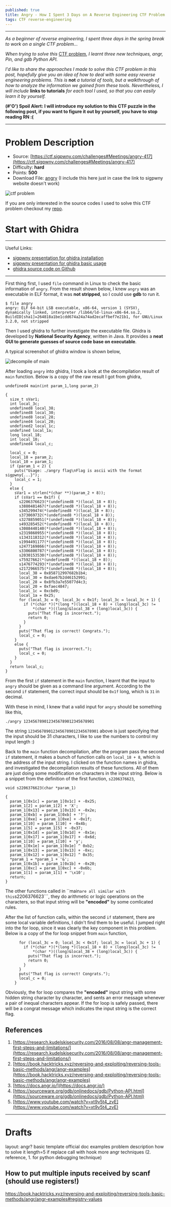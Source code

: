 ```yaml
---
published: true
title: Angry - How I Spent 3 Days on A Reverse Engineering CTF Problem
tags: CTF reverse-engineering  
---
```

---
_As a beginner of reverse engineering, I spent three days in the spring break to work on a single CTF problem..._

_When trying to solve this_ [CTF problem](https://ctf.sigpwny.com/challenges#Meetings/angry-417), _I learnt three new techniques, angr, Pin, and gdb Python API._

_I'd like to share the approaches I made to solve this CTF problem in this post, hopefully give you an idea of how to deal with some easy reverse engineering problems. This is_ **not** _a tutorial of tools, but a walkthrough of how to analyze the information we gained from these tools. Nevertheless, I will include_ **links to tutorials** _for each tool I used, so that you can easily learn it by yourself._

**(#'O') Spoil Alert: I will introduce my solution to this CTF puzzle in the following post, if you want to figure it out by yourself, you have to stop reading RN :(**

---
# Problem Description
* Source: [https://ctf.sigpwny.com/challenges#Meetings/angry-417](https://ctf.sigpwny.com/challenges#Meetings/angry-417)
* Difficulty: **hard**
* Points: **500**
* Download File: [angry](../backup_files/posts/intro-to-re-tools-with-an-angry-example/angry) (I include this here just in case the link to sigpwny website doesn't work)


![ctf problem](../images/posts/intro-to-re-tools-with-an-angry-example/ctf-pro.png)


If you are only interested in the source codes I used to solve this CTF problem checkout my [repo](https://github.com/silkrow/CTF_sigpwny). 
# Start with Ghidra
---
Useful Links:
* [sigpwny presentation for ghidra installation](https://www.youtube.com/watch?v=n8W7ROpvx58)
* [sigpwny presentation for ghidra basic usage](https://www.youtube.com/watch?v=vKuui7iCOB0)
* [ghidra source code on Github](https://github.com/NationalSecurityAgency/ghidra)

---
First thing first, I used ```file``` command in Linux to check the basic information of ```angry```. From the result shown below, I knew ```angry``` was an executable in ELF format, it was **not stripped**, so I could use **gdb** to run it. 

	$ file angry
	angry: ELF 64-bit LSB executable, x86-64, version 1 (SYSV), dynamically linked, interpreter /lib64/ld-linux-x86-64.so.2, BuildID[sha1]=264818a1be1cdd674a24a74ad2ecaffbef7e21b1, for GNU/Linux 3.2.0, not stripped	

Then I used ghidra to further investigate the executable file. Ghidra is developed by **National Security Agency**, written in Java. It provides a **neat GUI to generate guesses of source code base on executable**. 

A typical screenshot of ghidra window is shown below,


![decompile of main](../images/posts/intro-to-re-tools-with-an-angry-example/main.png)

After loading ```angry``` into ghidra, I took a look at the decompilation result of ```main``` function. Below is a copy of the raw result I got from ghidra,

```
undefined4 main(int param_1,long param_2)

{
  size_t sVar1;
  int local_3c;
  undefined8 local_38;
  undefined8 local_30;
  undefined8 local_28;
  undefined4 local_20;
  undefined2 local_1c;
  undefined local_1a;
  long local_18;
  int local_10;
  undefined4 local_c;
  
  local_c = 0;
  local_18 = param_2;
  local_10 = param_1;
  if (param_1 < 2) {
    puts("Usage: ./angry flag\nFlag is ascii with the format sigpwny{...}");
    local_c = 1;
  }
  else {
    sVar1 = strlen(*(char **)(param_2 + 8));
    if (sVar1 == 0x1f) {
      s2206376623(*(undefined8 *)(local_18 + 8));
      s3880481467(*(undefined8 *)(local_18 + 8));
      s345299474(*(undefined8 *)(local_18 + 8));
      s373069732(*(undefined8 *)(local_18 + 8));
      s3278859051(*(undefined8 *)(local_18 + 8));
      s493285452(*(undefined8 *)(local_18 + 8));
      s3088440140(*(undefined8 *)(local_18 + 8));
      s2319860955(*(undefined8 *)(local_18 + 8));
      s1343118312(*(undefined8 *)(local_18 + 8));
      s1994491177(*(undefined8 *)(local_18 + 8));
      s2477169866(*(undefined8 *)(local_18 + 8));
      s3306800787(*(undefined8 *)(local_18 + 8));
      s2030153530(*(undefined8 *)(local_18 + 8));
      s75927662(*(undefined8 *)(local_18 + 8));
      s1476774293(*(undefined8 *)(local_18 + 8));
      s2172966575(*(undefined8 *)(local_18 + 8));
      local_38 = 0x858712997682b1b4;
      local_30 = 0xdae67b2d46152991;
      local_28 = 0x8fb3a7e55077d4c3;
      local_20 = 0xfaec4847;
      local_1c = 0xcbd9;
      local_1a = 0x25;
      for (local_3c = 0; local_3c < 0x1f; local_3c = local_3c + 1) {
        if (*(char *)(*(long *)(local_18 + 8) + (long)local_3c) !=
            *(char *)((long)&local_38 + (long)local_3c)) {
          puts("That flag is incorrect.");
          return 0;
        }
      }
      puts("That flag is correct! Congrats.");
      local_c = 0;
    }
    else {
      puts("That flag is incorrect.");
      local_c = 0;
    }
  }
  return local_c;
}
```

From the first ```if``` statement in the ```main``` function, I learnt that the input to ```angry``` should be given as a command line argument. According to the second ```if``` statement, the correct input should be ```0x1f``` long, which is ```31``` in decimal. 

With these in mind, I knew that a valid input for ```angry``` should be something like this,

```
./angry 1234567890123456789012345678901
```

The string ```1234567890123456789012345678901``` above is just specifying that the input should be 31 characters, I like to use the numbers to control my input length :)

Back to the ```main```  function decompilation, after the program pass the second ```if``` statement, it makes a bunch of function calls on ```local_18 + 8```, which is the address of the input string. I clicked on the function names in ghidra, and investigated the decompilation results of these functions. All of them are just doing some modification on characters in the input string. Below is a snippet from the definition of the first function, ```s2206376623```,

```
void s2206376623(char *param_1)

{
  param_1[0x1c] = param_1[0x1c] + -0x25;
  param_1[2] = param_1[2] + 'X';
  param_1[0x13] = param_1[0x13] + -0x2e;
  param_1[0xb] = param_1[0xb] + '?';
  param_1[0xe] = param_1[0xe] + -0x1f;
  param_1[10] = param_1[10] + -0x4b;
  param_1[5] = param_1[5] + -0x37;
  param_1[0x1d] = param_1[0x1d] + -0x1e;
  param_1[0x17] = param_1[0x17] + -0x6d;
  param_1[10] = param_1[10] + 'y';
  param_1[0x1e] = param_1[0x1e] ^ 0xb2;
  param_1[0x13] = param_1[0x13] + -0xc;
  param_1[0x12] = param_1[0x12] ^ 0x35;
  *param_1 = *param_1 + '&';
  param_1[0x1b] = param_1[0x1b] + -0x20;
  param_1[0xc] = param_1[0xc] + -0x6b;
  param_1[1] = param_1[1] + '\x10';
  return;
}
```

The other functions called in ``main``` are all similar with this ```s2206376623```, they do arithmetic or logic operations on the characters, so that input string will be **"encoded"** by some comlicated rules.

After the list of function calls, within the second ```if``` statement, there are some local variable definitions, I didn't find them to be useful. I jumped right into the for loop, since it was clearly the key component in this problem. Below is a copy of the for loop snippet from ```main``` function,

```
      for (local_3c = 0; local_3c < 0x1f; local_3c = local_3c + 1) {
        if (*(char *)(*(long *)(local_18 + 8) + (long)local_3c) !=
            *(char *)((long)&local_38 + (long)local_3c)) {
          puts("That flag is incorrect.");
          return 0;
        }
      }
      puts("That flag is correct! Congrats.");
      local_c = 0;
    }

```

Obviously, the for loop compares the **"encoded"** input string with some hidden string character by character, and sents an error message whenever a pair of inequal characters appear. If the for loop is safely passed, there will be a congrat message which indicates the input string is the correct flag.



## References
1. [https://research.kudelskisecurity.com/2016/08/08/angr-management-first-steps-and-limitations/](https://research.kudelskisecurity.com/2016/08/08/angr-management-first-steps-and-limitations/)
2. [https://book.hacktricks.xyz/reversing-and-exploiting/reversing-tools-basic-methods/angr/angr-examples](https://book.hacktricks.xyz/reversing-and-exploiting/reversing-tools-basic-methods/angr/angr-examples)
3. [https://docs.angr.io/](https://docs.angr.io/)
4. [https://sourceware.org/gdb/onlinedocs/gdb/Python-API.html](https://sourceware.org/gdb/onlinedocs/gdb/Python-API.html)
5. [https://www.youtube.com/watch?v=xt9v5t4_zvE](https://www.youtube.com/watch?v=xt9v5t4_zvE)


--- 
# Drafts

layout:
	angr? 
	basic template
		official doc examples
	problem description
	how to solve it
		length=5 if replace call with hook 
	more angr techniques (2. reference, 1. for python debugging technique)


## How to put multiple inputs received by scanf (should use registers!)
https://book.hacktricks.xyz/reversing-and-exploiting/reversing-tools-basic-methods/angr/angr-examples#registry-values



